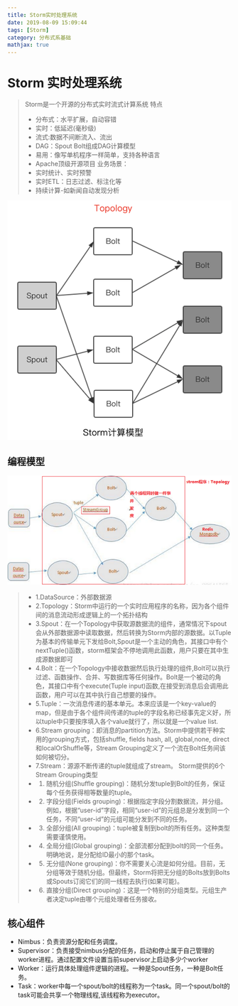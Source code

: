 ```yaml
---
title: Storm实时处理系统
date: 2019-08-09 15:09:44
tags: [Storm]
category: 分布式系基础
mathjax: true  
---
```

# Storm 实时处理系统
> Storm是一个开源的分布式实时流式计算系统
> 特点
> * 分布式：水平扩展，自动容错 
> * 实时：低延迟(毫秒级) 
> * 流式:数据不间断流入、流出 
> * DAG：Spout Bolt组成DAG计算模型 
> * 易用：像写单机程序一样简单，支持各种语言 
> * Apache顶级开源项目 
> 业务场景： 
> * 实时统计、实时预警 
> * 实时ETL：日志过滤、标注化等 
> * 持续计算-如新闻自动发现分析

<!--more-->

![](Storm实时处理系统/Storm_model.png)

## 编程模型
![](Storm实时处理系统/storm_programe.png)

> * 1.DataSource：外部数据源
> * 2.Topology：Storm中运行的一个实时应用程序的名称，因为各个组件间的消息流动形成逻辑上的一个拓扑结构
> * 3.Spout：在一个Topology中获取源数据流的组件，通常情况下spout会从外部数据源中读取数据，然后转换为Storm内部的源数据。以Tuple为基本的传输单元下发给Bolt,Spout是一个主动的角色，其接口中有个nextTuple()函数，storm框架会不停地调用此函数，用户只要在其中生成源数据即可
> * 4.Bolt：在一个Topology中接收数据然后执行处理的组件,Bolt可以执行过滤、函数操作、合并、写数据库等任何操作。Bolt是一个被动的角色，其接口中有个execute(Tuple input)函数,在接受到消息后会调用此函数，用户可以在其中执行自己想要的操作。
> * 5.Tuple：一次消息传递的基本单元。本来应该是一个key-value的map，但是由于各个组件间传递的tuple的字段名称已经事先定义好，所以tuple中只要按序填入各个value就行了，所以就是一个value list.
> * 6.Stream grouping：即消息的partition方法。Storm中提供若干种实用的grouping方式，包括shuffle, fields hash, all, global,none, direct和localOrShuffle等，Stream Grouping定义了一个流在Bolt任务间该如何被切分。
> * 7.Stream：源源不断传递的tuple就组成了stream。
> Storm提供的6个Stream Grouping类型
> * 1. 随机分组(Shuffle grouping)：随机分发tuple到Bolt的任务，保证每个任务获得相等数量的tuple。
> * 2. 字段分组(Fields grouping)：根据指定字段分割数据流，并分组。例如，根据“user-id”字段，相同“user-id”的元组总是分发到同一个任务，不同“user-id”的元组可能分发到不同的任务。
> * 3. 全部分组(All grouping)：tuple被复制到bolt的所有任务。这种类型需要谨慎使用。
> * 4. 全局分组(Global grouping)：全部流都分配到bolt的同一个任务。明确地说，是分配给ID最小的那个task。
> * 5. 无分组(None grouping)：你不需要关心流是如何分组。目前，无分组等效于随机分组。但最终，Storm将把无分组的Bolts放到Bolts或Spouts订阅它们的同一线程去执行(如果可能)。
> * 6. 直接分组(Direct grouping)：这是一个特别的分组类型。元组生产者决定tuple由哪个元组处理者任务接收。

## 核心组件
* Nimbus：负责资源分配和任务调度。
* Supervisor：负责接受nimbus分配的任务，启动和停止属于自己管理的worker进程。通过配置文件设置当前supervisor上启动多少个worker
* Worker：运行具体处理组件逻辑的进程。一种是Spout任务，一种是Bolt任务。
* Task：worker中每一个spout/bolt的线程称为一个task。同一个spout/bolt的task可能会共享一个物理线程,该线程称为executor｡
